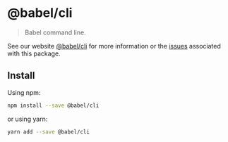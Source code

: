 # @babel/cli

> Babel command line.

See our website [@babel/cli](https://babeljs.io/docs/en/next/babel-cli.html) for more information or the [issues](https://github.com/babel/babel/issues?utf8=%E2%9C%93&q=is%3Aissue+label%3A%22pkg%3A%20cli%22+is%3Aopen) associated with this package.

## Install

Using npm:

```sh
npm install --save @babel/cli
```

or using yarn:

```sh
yarn add --save @babel/cli
```
